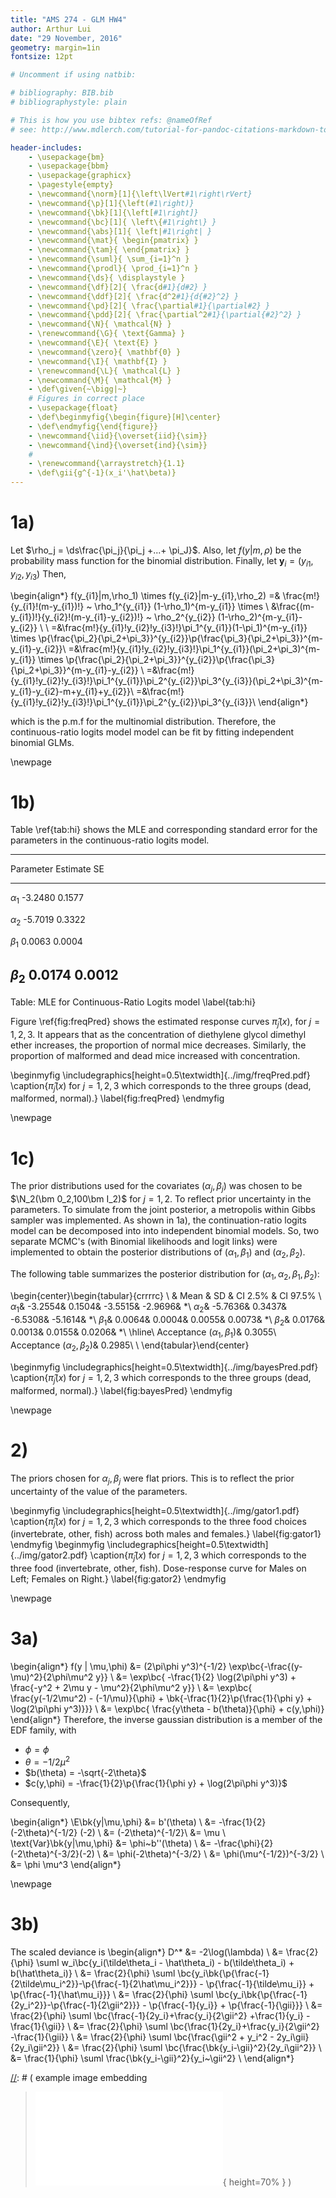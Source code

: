 ```yaml
---
title: "AMS 274 - GLM HW4"
author: Arthur Lui
date: "29 November, 2016"
geometry: margin=1in
fontsize: 12pt

# Uncomment if using natbib:

# bibliography: BIB.bib
# bibliographystyle: plain 

# This is how you use bibtex refs: @nameOfRef
# see: http://www.mdlerch.com/tutorial-for-pandoc-citations-markdown-to-latex.html)

header-includes: 
    - \usepackage{bm}
    - \usepackage{bbm}
    - \usepackage{graphicx}
    - \pagestyle{empty}
    - \newcommand{\norm}[1]{\left\lVert#1\right\rVert}
    - \newcommand{\p}[1]{\left(#1\right)}
    - \newcommand{\bk}[1]{\left[#1\right]}
    - \newcommand{\bc}[1]{ \left\{#1\right\} }
    - \newcommand{\abs}[1]{ \left|#1\right| }
    - \newcommand{\mat}{ \begin{pmatrix} }
    - \newcommand{\tam}{ \end{pmatrix} }
    - \newcommand{\suml}{ \sum_{i=1}^n }
    - \newcommand{\prodl}{ \prod_{i=1}^n }
    - \newcommand{\ds}{ \displaystyle }
    - \newcommand{\df}[2]{ \frac{d#1}{d#2} }
    - \newcommand{\ddf}[2]{ \frac{d^2#1}{d{#2}^2} }
    - \newcommand{\pd}[2]{ \frac{\partial#1}{\partial#2} }
    - \newcommand{\pdd}[2]{ \frac{\partial^2#1}{\partial{#2}^2} }
    - \newcommand{\N}{ \mathcal{N} }
    - \renewcommand{\G}{ \text{Gamma} }
    - \newcommand{\E}{ \text{E} }
    - \newcommand{\zero}{ \mathbf{0} }
    - \newcommand{\I}{ \mathbf{I} }
    - \renewcommand{\L}{ \mathcal{L} }
    - \newcommand{\M}{ \mathcal{M} }
    - \def\given{~\bigg|~}
    # Figures in correct place
    - \usepackage{float}
    - \def\beginmyfig{\begin{figure}[H]\center}
    - \def\endmyfig{\end{figure}}
    - \newcommand{\iid}{\overset{iid}{\sim}}
    - \newcommand{\ind}{\overset{ind}{\sim}}
    # 
    - \renewcommand{\arraystretch}{1.1}
    - \def\gii{g^{-1}(x_i'\hat\beta)}
---
```


# 1a)

Let $\rho_j = \ds\frac{\pi_j}{\pi_j +...+ \pi_J}$. Also, let $f(y|m,\rho)$ be the probability mass function for the binomial distribution. Finally, let $\bm y_i = (y_{i1},y_{i2},y_{i3})$ Then, 

\begin{align*}
f(y_{i1}|m,\rho_1) \times f(y_{i2}|m-y_{i1},\rho_2) =&
\frac{m!}{y_{i1}!(m-y_{i1})!} ~ \rho_1^{y_{i1}} (1-\rho_1)^{m-y_{i1}}  \times \\
&\frac{(m-y_{i1})!}{y_{i2}!(m-y_{i1}-y_{i2})!} ~ \rho_2^{y_{i2}} (1-\rho_2)^{m-y_{i1}-y_{i2}} \\
\\
=&\frac{m!}{y_{i1}!y_{i2}!y_{i3}!}\pi_1^{y_{i1}}(1-\pi_1)^{m-y_{i1}} \times
\p{\frac{\pi_2}{\pi_2+\pi_3}}^{y_{i2}}\p{\frac{\pi_3}{\pi_2+\pi_3}}^{m-y_{i1}-y_{i2}}\\
=&\frac{m!}{y_{i1}!y_{i2}!y_{i3}!}\pi_1^{y_{i1}}(\pi_2+\pi_3)^{m-y_{i1}} \times
\p{\frac{\pi_2}{\pi_2+\pi_3}}^{y_{i2}}\p{\frac{\pi_3}{\pi_2+\pi_3}}^{m-y_{i1}-y_{i2}} \\
=&\frac{m!}{y_{i1}!y_{i2}!y_{i3}!}\pi_1^{y_{i1}}\pi_2^{y_{i2}}\pi_3^{y_{i3}}(\pi_2+\pi_3)^{m-y_{i1}-y_{i2}-m+y_{i1}+y_{i2}}\\
=&\frac{m!}{y_{i1}!y_{i2}!y_{i3}!}\pi_1^{y_{i1}}\pi_2^{y_{i2}}\pi_3^{y_{i3}}\\
\end{align*}

which is the p.m.f for the multinomial distribution. Therefore, the
continuous-ratio logits model model can be fit by fitting independent 
binomial GLMs.

\newpage

# 1b)
Table \ref{tab:hi} shows the MLE and corresponding standard error for
the parameters in the continuous-ratio logits model. 

----------------------------------------
 Parameter         Estimate         SE
-----------       ---------  --------- -
$\alpha_1$         -3.2480      0.1577

$\alpha_2$         -5.7019      0.3322

$\beta_1$           0.0063      0.0004

$\beta_2$           0.0174      0.0012
----------------------------------------

Table: MLE for Continuous-Ratio Logits model \label{tab:hi}

Figure \ref{fig:freqPred} shows the estimated response curves $\hat\pi_j(x)$, for
$j=1,2,3$. It appears that as the concentration of diethylene glycol dimethyl
ether increases, the proportion of normal mice decreases. Similarly, 
the proportion of malformed and dead mice increased with concentration.

\beginmyfig
\includegraphics[height=0.5\textwidth]{../img/freqPred.pdf}
\caption{$\hat\pi_j(x)$ for $j=1,2,3$ which corresponds to the three groups (dead, malformed, normal).}
\label{fig:freqPred}
\endmyfig

\newpage

# 1c)
The prior distributions used for the covariates ($\alpha_j,\beta_j$) was chosen
to be $\N_2(\bm 0_2,100\bm I_2)$ for $j=1,2$. To reflect prior uncertainty 
in the parameters. To simulate from the joint posterior, a metropolis within
Gibbs sampler was implemented. As shown in 1a), the continuation-ratio logits
model can be decomposed into into independent binomial models. So, two
separate MCMC's (with Binomial likelihoods and logit links) were implemented to
obtain the posterior distributions of $(\alpha_1,\beta_1)$ and
$(\alpha_2,\beta_2)$.

The following table summarizes the posterior distribution for
$(\alpha_1,\alpha_2,\beta_1,\beta_2)$:

\begin{center}\begin{tabular}{crrrrc}
\\
& Mean & SD & CI 2.5\% & CI 97.5\% \\
$\alpha_{1}$&   -3.2554&    0.1504&   -3.5515&   -2.9696&  *\\
$\alpha_{2}$&   -5.7636&    0.3437&   -6.5308&   -5.1614&  *\\
$\beta_{1}$&    0.0064&    0.0004&    0.0055&    0.0073&  *\\
$\beta_{2}$&    0.0176&    0.0013&    0.0155&    0.0206&  *\\
\hline\\
Acceptance $(\alpha_1,\beta_1)$&    0.3055\\
Acceptance $(\alpha_2,\beta_2)$&    0.2985\\
\\
\end{tabular}\end{center}

\beginmyfig
\includegraphics[height=0.5\textwidth]{../img/bayesPred.pdf}
\caption{$\hat\pi_j(x)$ for $j=1,2,3$ which corresponds to the three groups (dead, malformed, normal).}
\label{fig:bayesPred}
\endmyfig

\newpage

# 2)

The priors chosen for $\alpha_j,\beta_j$ were flat priors. This is to reflect
the prior uncertainty of the value of the parameters.

\beginmyfig
\includegraphics[height=0.5\textwidth]{../img/gator1.pdf}
\caption{$\hat\pi_j(x)$ for $j=1,2,3$ which corresponds to the three food choices (invertebrate, other, fish) across both males and females.}
\label{fig:gator1}
\endmyfig
\beginmyfig
\includegraphics[height=0.5\textwidth]{../img/gator2.pdf}
\caption{$\hat\pi_j(x)$ for $j=1,2,3$ which corresponds to the three food (invertebrate, other, fish). Dose-response curve for Males on Left; Females on Right.}
\label{fig:gator2}
\endmyfig

\newpage

# 3a)

\begin{align*}
f(y | \mu,\phi) &= (2\pi\phi y^3)^{-1/2} \exp\bc{-\frac{(y-\mu)^2}{2\phi\mu^2 y}} \\
&= \exp\bc{ -\frac{1}{2} \log(2\pi\phi y^3) + \frac{-y^2 + 2\mu y - \mu^2}{2\phi\mu^2 y}} \\
&= \exp\bc{ \frac{y(-1/2\mu^2) - (-1/\mu)}{\phi} + \bk{-\frac{1}{2}\p{\frac{1}{\phi y} + \log(2\pi\phi y^3)}}} \\
&= \exp\bc{ \frac{y\theta - b(\theta)}{\phi} + c(y,\phi)}
\end{align*}
Therefore, the inverse gaussian distribution is a member of the EDF family, with 

- $\phi = \phi$
- $\theta = -1/2\mu^2$
- $b(\theta) = -\sqrt{-2\theta}$
- $c(y,\phi) = -\frac{1}{2}\p{\frac{1}{\phi y} + \log(2\pi\phi y^3)}$

Consequently,

\begin{align*}
\E\bk{y|\mu,\phi} &= b'(\theta) \\
&= -\frac{1}{2}(-2\theta)^{-1/2} (-2) \\
&= (-2\theta)^{-1/2}\\
&= \mu \\
\text{Var}\bk{y|\mu,\phi} &= \phi~b''(\theta) \\
&= -\frac{\phi}{2}(-2\theta)^{-3/2}(-2) \\
&= \phi(-2\theta)^{-3/2} \\
&= \phi(\mu^{-1/2})^{-3/2} \\
&= \phi \mu^3
\end{align*}

\newpage

# 3b)

The scaled deviance is
\begin{align*}
D^* &= -2\log(\lambda) \\
&= \frac{2}{\phi} \suml w_i\bc{y_i(\tilde\theta_i - \hat\theta_i) - b(\tilde\theta_i) + b(\hat\theta_i)} \\
&= \frac{2}{\phi} \suml \bc{y_i\bk{\p{\frac{-1}{2\tilde\mu_i^2}}-\p{\frac{-1}{2\hat\mu_i^2}}} - \p{\frac{-1}{\tilde\mu_i}} + \p{\frac{-1}{\hat\mu_i}}} \\
&= \frac{2}{\phi} \suml \bc{y_i\bk{\p{\frac{-1}{2y_i^2}}-\p{\frac{-1}{2\gii^2}}} - \p{\frac{-1}{y_i}} + \p{\frac{-1}{\gii}}} \\
&= \frac{2}{\phi} \suml \bc{\frac{-1}{2y_i}+\frac{y_i}{2\gii^2} +\frac{1}{y_i} -\frac{1}{\gii}} \\
&= \frac{2}{\phi} \suml \bc{\frac{1}{2y_i}+\frac{y_i}{2\gii^2} -\frac{1}{\gii}} \\
&= \frac{2}{\phi} \suml \bc{\frac{\gii^2 + y_i^2 - 2y_i\gii}{2y_i\gii^2}} \\
&= \frac{2}{\phi} \suml \bc{\frac{\bk{y_i-\gii}^2}{2y_i\gii^2}} \\
&= \frac{1}{\phi} \suml \frac{\bk{y_i-\gii}^2}{y_i~\gii^2} \\
\end{align*}

[//]: # (Footnotes:)

[//]: # ( example image embedding
\beginmyfig
\includegraphics[height=0.5\textwidth]{path/to/img/img.pdf}
\caption{some caption}
\label{fig:mylabel}
% reference by: \ref{fig:mylabel}
\endmyfig
)
[//]: # ( example image embedding
> ![some caption.\label{mylabel}](path/to/img/img.pdf){ height=70% }
)

[//]: # ( example two figs side-by-side
\begin{figure*}
  \begin{minipage}{.45\linewidth}
    \centering \includegraphics[height=1\textwidth]{img1.pdf}
    \caption{some caption}
    \label{fig:myLabel1}
  \end{minipage}\hfill
  \begin{minipage}{.45\linewidth}
    \centering \includegraphics[height=1\textwidth]{img2.pdf}
    \caption{some caption}
    \label{fig:myLabel2}
  \end{minipage}
\end{figure*}
)
